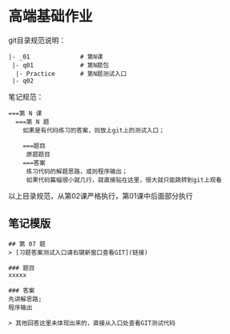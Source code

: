 # 高端基础作业

git目录规范说明：
```
|- _01              # 第N课
 |- q01             # 第N题包
  |- Practice       # 第N题测试入口 
 |- q02

```

笔记规范：
```
===第 N 课
  ===第 N 题
    如果是有代码练习的答案，则放上git上的测试入口；
    
    ===题目
     原题题目
    ===答案
     练习代码的解题思路，或则程序输出；
     如果代码篇幅很小就几行，就直接贴在这里，很大就只能跳转到git上观看

```

以上目录规范，从第02课严格执行，第01课中后面部分执行


## 笔记模版
```
## 第 07 题
> [习题答案测试入口请右键新窗口查看GIT](链接)

### 题目
xxxxx

### 答案
先讲解思路;
程序输出

> 其他回答这里未体现出来的，直接从入口处查看GIT测试代码

```